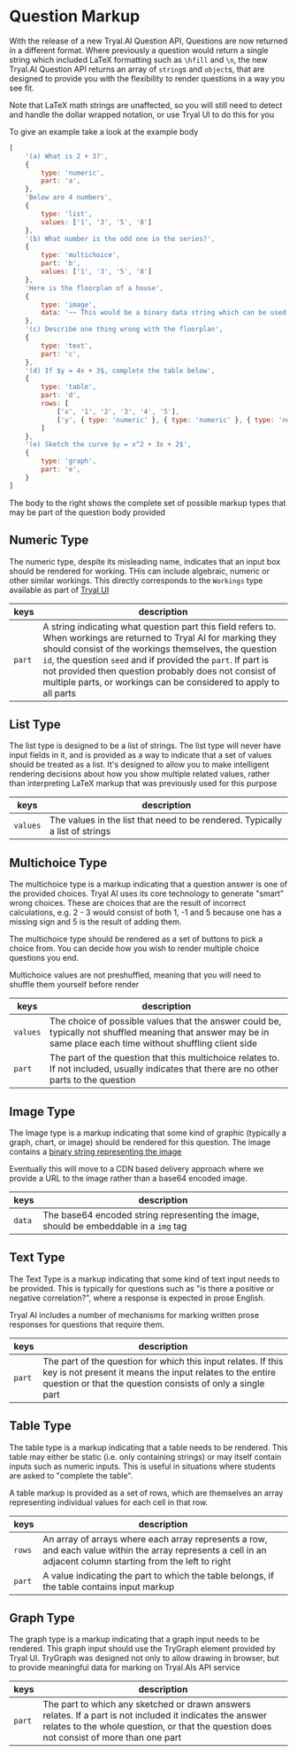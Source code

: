 # Question Markup
With the release of a new Tryal.AI Question API, Questions are now returned in a different format. Where previously a question would return a single string which included LaTeX formatting such as `\hfill` and `\n`, the new Tryal.AI Question API returns an array of `string`s and `object`s, that are designed to provide you with the flexibility to render questions in a way you see fit.

<aside class="notice">
  Note that LaTeX math strings are unaffected, so you will still need to detect and handle the dollar wrapped notation, or use Tryal UI to do this for you
</aside>

To give an example take a look at the example body

```js
[
    '(a) What is 2 + 3?',
    {
        type: 'numeric',
        part: 'a',
    },
    'Below are 4 numbers',
    {
        type: 'list',
        values: ['1', '3', '5', '8']
    },
    '(b) What number is the odd one in the series?',
    {
        type: 'multichoice',
        part: 'b',
        values: ['1', '3', '5', '8']
    },
    'Here is the floorplan of a house',
    {
        type: 'image',
        data: '~~ This would be a binary data string which can be used in place of a URL ~~'
    },
    '(c) Describe one thing wrong with the floorplan',
    {
        type: 'text',
        part: 'c',
    },
    '(d) If $y = 4x + 3$, complete the table below',
    {
        type: 'table',
        part: 'd',
        rows: [
            ['x', '1', '2', '3', '4', '5'],
            ['y', { type: 'numeric' }, { type: 'numeric' }, { type: 'numeric' }, { type: 'numeric' }, { type: 'numeric' }]
        ]
    },
    '(e) Sketch the curve $y = x^2 + 3x + 2$',
    {
        type: 'graph',
        part: 'e',
    }
]
```

The body to the right shows the complete set of possible markup types that may be part of the question body provided

## Numeric Type

The numeric type, despite its misleading name, indicates that an input box should be rendered for working. THis can include algebraic, numeric or other similar workings. This directly corresponds to the `Workings` type available as part of [Tryal UI](https://github.com/tryal-ai/tryal-ui#tryal-workings)

keys | description
---- | -----------
`part` | A string indicating what question part this field refers to. When workings are returned to Tryal AI for marking they should consist of the workings themselves, the question `id`, the question `seed` and if provided the `part`. If part is not provided then question probably does not consist of multiple parts, or workings can be considered to apply to all parts

## List Type

The list type is designed to be a list of strings. The list type will never have input fields in it, and is provided as a way to indicate that a set of values should be treated as a list. It's designed to allow you to make intelligent rendering decisions about how you show multiple related values, rather than interpreting LaTeX markup that was previously used for this purpose

keys | description
---- | -----------
`values` | The values in the list that need to be rendered. Typically a list of strings

## Multichoice Type

The multichoice type is a markup indicating that a question answer is one of the provided choices. Tryal AI uses its core technology to generate "smart" wrong choices. These are choices that are the result of incorrect calculations, e.g. 2 - 3 would consist of both 1, -1 and 5 because one has a missing sign and 5 is the result of adding them.

The multichoice type should be rendered as a set of buttons to pick a choice from. You can decide how you wish to render multiple choice questions you end. 

<aside class="notice">
  Multichoice values are not preshuffled, meaning that you will need to shuffle them yourself before render
</aside>

keys | description
---- | -----------
`values` | The choice of possible values that the answer could be, typically not shuffled meaning that answer may be in same place each time without shuffling client side
`part` | The part of the question that this multichoice relates to. If not included, usually indicates that there are no other parts to the question

## Image Type

The Image type is a markup indicating that some kind of graphic (typically a graph, chart, or image) should be rendered for this question. The image contains a [binary string representing the image](http://w3docs.com/snippets/html/how-to-display-base64-images-in-html.html)

Eventually this will move to a CDN based delivery approach where we provide a URL to the image rather than a base64 encoded image. 

keys | description
---- | -----------
`data` | The base64 encoded string representing the image, should be embeddable in a `img` tag

## Text Type

The Text Type is a markup indicating that some kind of text input needs to be provided. This is typically for questions such as "is there a positive or negative correlation?", where a response is expected in prose English.

Tryal AI includes a number of mechanisms for marking written prose responses for questions that require them.

keys | description
---- | -----------
`part` | The part of the question for which this input relates. If this key is not present it means the input relates to the entire question or that the question consists of only a single part

## Table Type
The table type is a markup indicating that a table needs to be rendered. This table may either be static (i.e. only containing strings) or may itself contain inputs such as numeric inputs. This is useful in situations where students are asked to "complete the table".

A table markup is provided as a set of rows, which are themselves an array representing individual values for each cell in that row.

keys | description
---- | -----------
`rows` | An array of arrays where each array represents a row, and each value within the array represents a cell in an adjacent column starting from the left to right
`part` | A value indicating the part to which the table belongs, if the table contains input markup

## Graph Type
The graph type is a markup indicating that a graph input needs to be rendered. This graph input should use the TryGraph element provided by Tryal UI. TryGraph was designed not only to allow drawing in browser, but to provide meaningful data for marking on Tryal.AIs API service

keys | description
---- | -----------
`part` | The part to which any sketched or drawn answers relates. If a part is not included it indicates the answer relates to the whole question, or that the question does not consist of more than one part